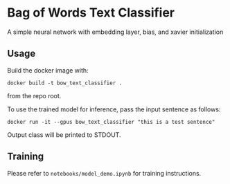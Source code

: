 # Bag of Words Text Classifier

A simple neural network with embedding layer, bias, and xavier initialization

## Usage

Build the docker image with:

`docker build -t bow_text_classifier .`

from the repo root.

To use the trained model for inference, pass the input sentence as follows:

`docker run -it --gpus bow_text_classifier "this is a test sentence"`

Output class will be printed to STDOUT.

## Training

Please refer to `notebooks/model_demo.ipynb` for training instructions.